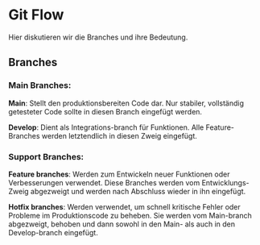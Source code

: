 # Git Flow

Hier diskutieren wir die Branches und ihre Bedeutung.

## Branches

### Main Branches:

**Main**:
Stellt den produktionsbereiten Code dar. Nur stabiler, vollständig getesteter Code sollte in diesen Branch eingefügt
werden.

**Develop**:
Dient als Integrations-branch für Funktionen. Alle Feature-Branches werden letztendlich in diesen Zweig eingefügt.

### Support Branches:

**Feature branches**:
Werden zum Entwickeln neuer Funktionen oder Verbesserungen verwendet. Diese Branches werden vom Entwicklungs-Zweig
abgezweigt und werden nach Abschluss wieder in ihn eingefügt.

**Hotfix branches**:
Werden verwendet, um schnell kritische Fehler oder Probleme im Produktionscode zu beheben. Sie werden vom Main-branch
abgezweigt, behoben und dann sowohl in den Main- als auch in den Develop-branch eingefügt.